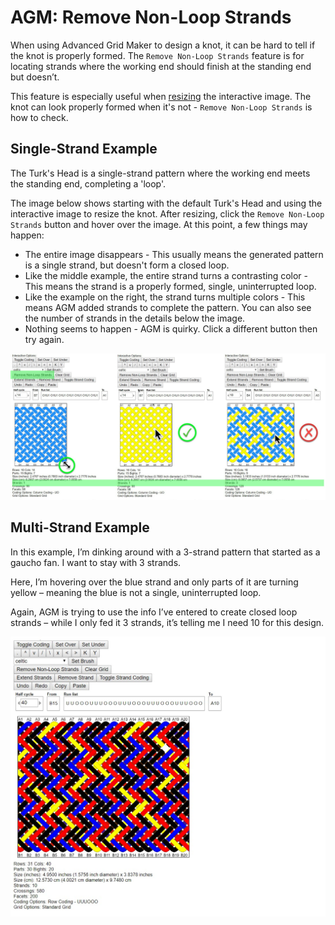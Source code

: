 # AGM: Remove Non-Loop Strands

When using Advanced Grid Maker to design a knot, it can be hard to tell if the knot is properly formed. The `Remove Non-Loop Strands` feature is for locating strands where the working end should finish at the standing end but doesn’t.

This feature is especially useful when [resizing](agm-resize-stretch.md) the interactive image. The knot can look properly formed when it's not - `Remove Non-Loop Strands` is how to check.

## Single-Strand Example

The Turk's Head is a single-strand pattern where the working end meets the standing end, completing a 'loop'. 

The image below shows starting with the default Turk's Head and using the interactive image to resize the knot. After resizing, click the `Remove Non-Loop Strands` button and hover over the image. At this point, a few things may happen:

* The entire image disappears - This usually means the generated pattern is a single strand, but doesn't form a closed loop.
* Like the middle example, the entire strand turns a contrasting color - This means the strand is a properly formed, single, uninterrupted loop. 
* Like the example on the right, the strand turns multiple colors - This means AGM added strands to complete the pattern. You can also see the number of strands in the details below the image. 
* Nothing seems to happen - AGM is quirky. Click a different button then try again.  

![AGM single-strand example of a properly and improperly formed knot](../assets/images/agm/agm_remove-non-loop_single.jpg)


## Multi-Strand Example

In this example, I’m dinking around with a 3-strand pattern that started as a gaucho fan. I want to stay with 3 strands.

Here, I’m hovering over the blue strand and only parts of it are turning yellow – meaning the blue is not a single, uninterrupted loop.

Again,  AGM is trying to use the info I’ve entered to create closed loop strands – while I only fed it 3 strands, it’s telling me I need 10 for this design.

![AGM multi-strand example of a properly and improperly formed knot](../assets/images/agm/agm_remove-non-loop_multi.jpg)

